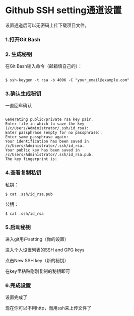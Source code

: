 # Github SSH setting通道设置

设置通道后可以无密码上传下载项目文件。


### 1.打开Git Bash


### 2. 生成秘钥

在Git Bash输入命令（邮箱填自己的）：

```

$ ssh-keygen -t rsa -b 4096 -C "your_email@example.com"

```

### 3.确认生成秘钥

一直回车确认

```

Generating public/private rsa key pair.
Enter file in which to save the key (/c/Users/Administrator/.ssh/id_rsa):
Enter passphrase (empty for no passphrase):
Enter same passphrase again:
Your identification has been saved in /c/Users/Administrator/.ssh/id_rsa.
Your public key has been saved in /c/Users/Administrator/.ssh/id_rsa.pub.
The key fingerprint is:

```

### 4.查看复制私钥

私钥：
```
$ cat .ssh/id_rsa.pub
```

公钥：
```
$ cat .ssh/id_rsa
```

### 5.启动秘钥

进入git用户setting（你的设置）

进入个人设置列表的SSH and GPG keys

点击New SSH key（新的秘钥）

在key里粘贴刚刚复制的秘钥即可

### 6.完成设置

设置完成了

现在你可以不用http，而用ssh来上传文件了
